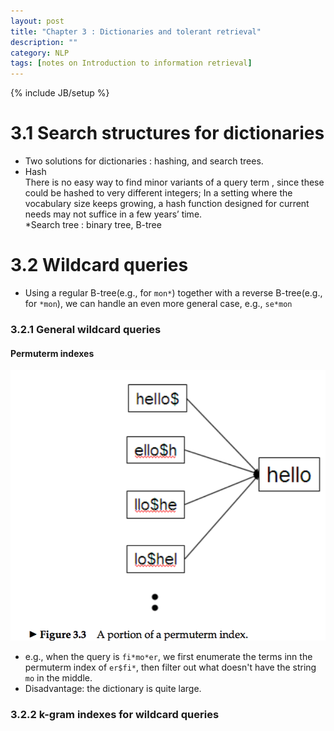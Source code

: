 ```yaml
---
layout: post
title: "Chapter 3 : Dictionaries and tolerant retrieval"
description: ""
category: NLP
tags: [notes on Introduction to information retrieval]
---
```

{% include JB/setup %}

# 3.1 Search structures for dictionaries
* Two solutions for dictionaries : hashing, and search trees.  
* Hash   
There is no easy way to find minor variants of a query term , since these could be hashed to very different integers;
In a setting where the vocabulary size keeps growing, a hash function designed for current needs may not suffice in a few years’ time.  
*Search tree : binary tree, B-tree  

# 3.2 Wildcard queries
* Using a regular B-tree(e.g., for `mon*`) together with a reverse B-tree(e.g., for `*mon`), we can handle an even more general case, e.g., `se*mon`  

### 3.2.1 General wildcard queries
#### Permuterm indexes
![refer to figure 3.3](../snapshot/5.png)
* e.g., when the query is `fi*mo*er`, we first enumerate the terms inn the permuterm index of `er$fi*`, then filter out what doesn't have the string `mo` in the middle.  
* Disadvantage: the dictionary is quite large.  

### 3.2.2 k-gram indexes for wildcard queries

